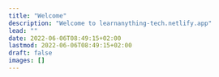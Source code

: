 ```yaml
---
title: "Welcome"
description: "Welcome to learnanything-tech.netlify.app"
lead: ""
date: 2022-06-06T08:49:15+02:00
lastmod: 2022-06-06T08:49:15+02:00
draft: false
images: []
---
```

